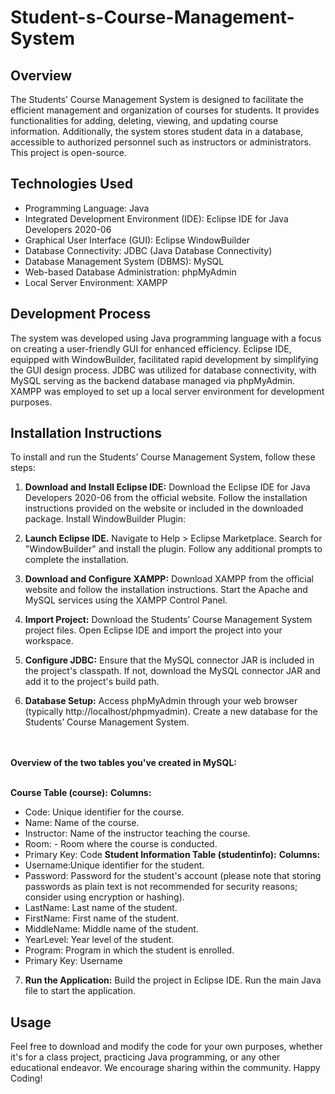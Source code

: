 # Student-s-Course-Management-System

## Overview
The Students’ Course Management System is designed to facilitate the efficient management and organization of courses for students. It provides functionalities for adding, deleting, viewing, and updating course information. Additionally, the system stores student data in a database, accessible to authorized personnel such as instructors or administrators. This project is open-source.

## Technologies Used
 - Programming Language: Java
 - Integrated Development Environment (IDE): Eclipse IDE for Java Developers 2020-06
 - Graphical User Interface (GUI): Eclipse WindowBuilder
 - Database Connectivity: JDBC (Java Database Connectivity)
 - Database Management System (DBMS): MySQL
 - Web-based Database Administration: phpMyAdmin
 - Local Server Environment: XAMPP

## Development Process
The system was developed using Java programming language with a focus on creating a user-friendly GUI for enhanced efficiency. Eclipse IDE, equipped with WindowBuilder, facilitated rapid development by simplifying the GUI design process. JDBC was utilized for database connectivity, with MySQL serving as the backend database managed via phpMyAdmin. XAMPP was employed to set up a local server environment for development purposes.

## Installation Instructions
To install and run the Students’ Course Management System, follow these steps:

1. **Download and Install Eclipse IDE:** Download the Eclipse IDE for Java Developers 2020-06 from the official website.
Follow the installation instructions provided on the website or included in the downloaded package.
Install WindowBuilder Plugin:

2. **Launch Eclipse IDE.**
Navigate to Help > Eclipse Marketplace.
Search for "WindowBuilder" and install the plugin.
Follow any additional prompts to complete the installation.


3. **Download and Configure XAMPP:**
Download XAMPP from the official website and follow the installation instructions.
Start the Apache and MySQL services using the XAMPP Control Panel.


4. **Import Project:** Download the Students’ Course Management System project files.
Open Eclipse IDE and import the project into your workspace.

5. **Configure JDBC:**
Ensure that the MySQL connector JAR is included in the project's classpath.
If not, download the MySQL connector JAR and add it to the project's build path.


6. **Database Setup:**
Access phpMyAdmin through your web browser (typically http://localhost/phpmyadmin).
Create a new database for the Students’ Course Management System.

<br><br>**Overview of the two tables you've created in MySQL:**<br><br>

**Course Table (course):**
**Columns:**
 - Code:  Unique identifier for the course.
 - Name: Name of the course.
 - Instructor:  Name of the instructor teaching the course.
 - Room:  - Room where the course is conducted.
  - Primary Key: Code
**Student Information Table (studentinfo):**
**Columns:**
 - Username:Unique identifier for the student.
 - Password: Password for the student's account (please note that storing passwords as plain text is not recommended for security reasons; consider using encryption or hashing).
 - LastName:  Last name of the student.
 - FirstName:  First name of the student.
 - MiddleName: Middle name of the student.
 - YearLevel: Year level of the student.
 - Program: Program in which the student is enrolled.
  - Primary Key: Username<br>

7. **Run the Application:** Build the project in Eclipse IDE. 
Run the main Java file to start the application.

## Usage
Feel free to download and modify the code for your own purposes, whether it's for a class project, practicing Java programming, or any other educational endeavor. We encourage sharing within the community. Happy Coding!
